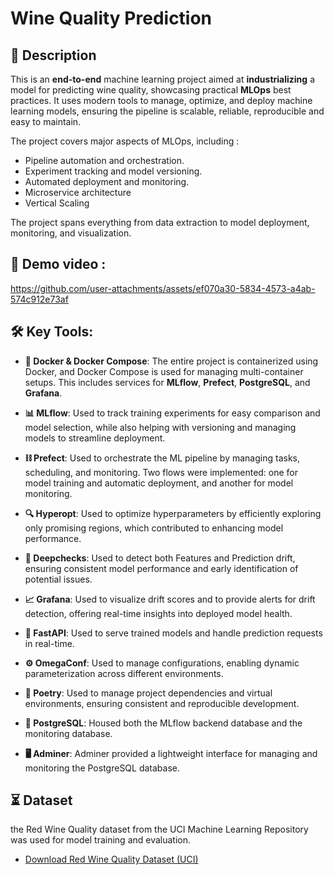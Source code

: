 
# Wine Quality Prediction

## 📝 Description

This is an **end-to-end** machine learning project aimed at **industrializing** a model for predicting wine quality, showcasing practical **MLOps** best practices. It uses modern tools to manage, optimize, and deploy machine learning models, ensuring the pipeline is scalable, reliable, reproducible and easy to maintain. 

The project covers major aspects of MLOps, including :
* Pipeline automation and orchestration.
* Experiment tracking and model versioning.
* Automated deployment and monitoring. 
* Microservice architecture
* Vertical Scaling

The project spans everything from data extraction to model deployment, monitoring, and visualization.
## 🚀 Demo video : 

https://github.com/user-attachments/assets/ef070a30-5834-4573-a4ab-574c912e73af


## 🛠️ Key Tools:  
* **🐳 Docker & Docker Compose**: The entire project is containerized using Docker, and Docker Compose is used for managing multi-container setups. This includes services for **MLflow**, **Prefect**, **PostgreSQL**, and **Grafana**.  

* **📊 MLflow**: Used to track training experiments for easy comparison and model selection, while also helping with versioning and managing models to streamline deployment.  

* **⛓️ Prefect**: Used to orchestrate the ML pipeline by managing tasks, scheduling, and monitoring. Two flows were implemented: one for model training and automatic deployment, and another for model monitoring.  

* **🔍 Hyperopt**: Used to optimize hyperparameters by efficiently exploring only promising regions, which contributed to enhancing model performance.  

* **🧪 Deepchecks**: Used to detect both Features and Prediction drift, ensuring consistent model performance and early identification of potential issues.  

* **📈 Grafana**: Used to visualize drift scores and to provide alerts for drift detection, offering real-time insights into deployed model health.  

* **🚀 FastAPI**: Used to serve trained models and handle prediction requests in real-time.  

* **⚙️ OmegaConf**: Used to manage configurations, enabling dynamic parameterization across different environments.  

* **🍃 Poetry**: Used to manage project dependencies and virtual environments, ensuring consistent and reproducible development.  

* **🐘 PostgreSQL**: Housed both the MLflow backend database and the monitoring database.  

* **🖥️ Adminer**: Adminer provided a lightweight interface for managing and monitoring the PostgreSQL database.  

## ⏳ Dataset
the Red Wine Quality dataset from the UCI Machine Learning Repository was used for model training and evaluation.
- [Download Red Wine Quality Dataset (UCI)](https://archive.ics.uci.edu/ml/machine-learning-databases/wine-quality/winequality-red.csv)
